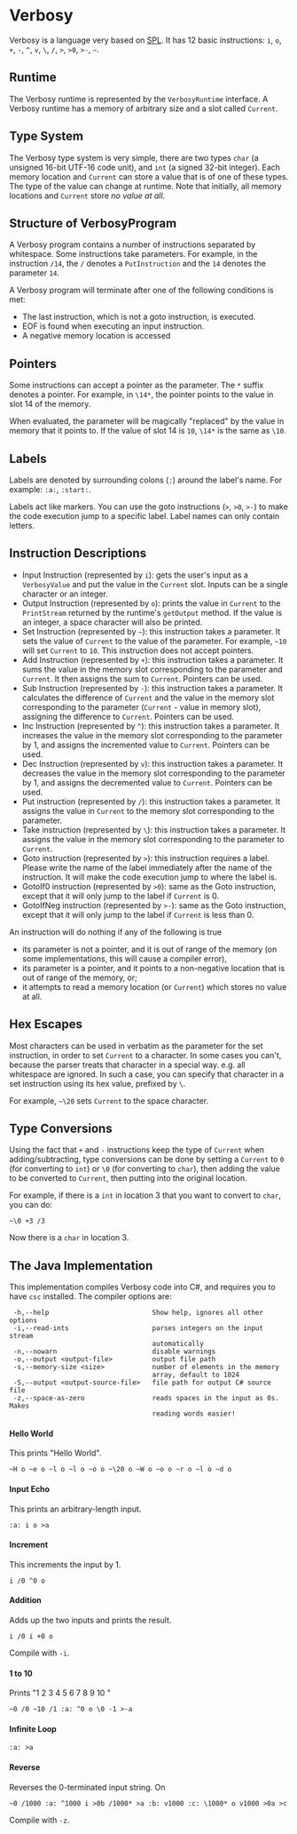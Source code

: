 # Verbosy

Verbosy is a language very based on [SPL](https://github.com/Sweeper777/SPL-Compiler). It has 12 basic instructions: `i`, `o`, `+`, `-`, `^`, `v`, `\`, `/`, `>`, `>0`, `>-`, `~`.


## Runtime

The Verbosy runtime is represented by the `VerbosyRuntime` interface. A Verbosy runtime has a memory of arbitrary size and a slot called `Current`.

## Type System

The Verbosy type system is very simple, there are two types `char` (a  unsigned 16-bit UTF-16 code unit), and `int` (a signed 32-bit integer). Each memory location and `Current` can store a value that is of one of these types. The type of the value can change at runtime. Note that initially, all memory locations and `Current` store _no value at all_.

## Structure of VerbosyProgram

A Verbosy program contains a number of instructions separated by whitespace. Some instructions take parameters. For example, in the instruction `/14`, the `/` denotes a `PutInstruction` and the `14` denotes the parameter `14`.

A Verbosy program will terminate after one of the following conditions is met:

- The last instruction, which is not a goto instruction, is executed.
- EOF is found when executing an input instruction.
- A negative memory location is accessed

## Pointers

Some instructions can accept a pointer as the parameter. The `*` suffix denotes a pointer. For example, in `\14*`, the pointer points to the value in slot 14 of the memory.

When evaluated, the parameter will be magically "replaced" by the value in memory that it points to. If the value of slot 14 is `10`, `\14*` is the same as `\10`.

## Labels

Labels are denoted by surrounding colons (`:`) around the label's name. For example: `:a:`, `:start:`.

Labels act like markers. You can use the goto instructions (`>`, `>0`, `>-`) to make the code execution jump to a specific label. Label names can only contain letters.

## Instruction Descriptions

- Input Instruction (represented by `i`): gets the user's input as a `VerbosyValue` and put the value in the `Current` slot. Inputs can be a single character or an integer.
- Output Instruction (represented by `o`): prints the value in `Current` to the `PrintStream` returned by the runtime's `getOutput` method. If the value is an integer, a space character will also be printed.
- Set Instruction (represented by `~`): this instruction takes  a parameter. It sets the value of `Current` to the value of the parameter. For example, `~10` will set `Current` to `10`. This instruction does not accept pointers.
- Add Instruction (represented by `+`): this instruction takes a parameter. It sums the value in the memory slot corresponding to the parameter and `Current`. It then assigns the sum to `Current`. Pointers can be used.
- Sub Instruction (represented by `-`): this instruction takes a parameter. It calculates the difference of `Current` and the value in the memory slot corresponding to the parameter (`Current` - value in memory slot), assigning the difference to `Current`. Pointers can be used.
- Inc Instruction (represented by `^`): this instruction takes a parameter. It increases the value in the memory slot corresponding to the parameter by 1, and assigns the incremented value to `Current`. Pointers can be used.
- Dec Instruction (represented by `v`): this instruction takes a parameter. It decreases the value in the memory slot corresponding to the parameter by 1, and assigns the decremented value to `Current`. Pointers can be used.
- Put instruction (represented by `/`): this instruction takes a parameter. It assigns the value in `Current` to the memory slot corresponding to the parameter.
- Take instruction (represented by `\`): this instruction takes a parameter. It assigns the value in the memory slot corresponding to the parameter to `Current`.
- Goto instruction (represented by `>`): this instruction requires a label. Please write the name of the label immediately after the name of the instruction. It will make the code execution jump to where the label is.
- GotoIf0 instruction (represented by `>0`): same as the Goto instruction, except that it will only jump to the label if `Current` is 0.
- GotoIfNeg instruction (represented by `>-`): same as the Goto instruction, except that it will only jump to the label if `Current` is less than 0.

An instruction will do nothing if any of the following is true

- its parameter is not a pointer, and it is out of range of the memory (on some implementations, this will cause a compiler error),
- its parameter is a pointer, and it points to a non-negative location that is out of range of the memory, or;
- it attempts to read a memory location (or `Current`) which stores no value at all.

## Hex Escapes

Most characters can be used in verbatim as the parameter for the set instruction, in order to set `Current` to a character. In some cases you can't, because the parser treats that character in a special way. e.g. all whitespace are ignored. In such a case, you can specify that character in a set instruction using its hex value, prefixed by `\`.

For example, `~\20` sets `Current` to the space character.

## Type Conversions

Using the fact that `+` and `-` instructions keep the type of `Current` when adding/subtracting, type conversions can be done by setting a `Current` to `0` (for converting to `int`) or `\0` (for converting to `char`), then adding the value to be converted to `Current`, then putting into the original location.

For example, if there is a `int` in location 3 that you want to convert to `char`, you can do:

```
~\0 +3 /3
```

Now there is a `char` in location 3.

## The Java Implementation

This implementation compiles Verbosy code into C#, and requires you to have `csc` installed. The compiler options are:

```
 -h,--help                          Show help, ignores all other options
 -i,--read-ints                     parses integers on the input stream
                                    automatically
 -n,--nowarn                        disable warnings
 -o,--output <output-file>          output file path
 -s,--memory-size <size>            number of elements in the memory
                                    array, default to 1024
 -S,--output <output-source-file>   file path for output C# source file
 -z,--space-as-zero                 reads spaces in the input as 0s. Makes
                                    reading words easier!
```

#### Hello World

This prints "Hello World".

    ~H o ~e o ~l o ~l o ~o o ~\20 o ~W o ~o o ~r o ~l o ~d o
    
#### Input Echo

This prints an arbitrary-length input.

    :a: i o >a
    
#### Increment

This increments the input by 1.

    i /0 ^0 o
    
#### Addition

Adds up the two inputs and prints the result.

    i /0 i +0 o

Compile with `-i`.
    
#### 1 to 10

Prints "1 2 3 4 5 6 7 8 9 10 "

    ~0 /0 ~10 /1 :a: ^0 o \0 -1 >-a
    
#### Infinite Loop

    :a: >a
    
#### Reverse

Reverses the 0-terminated input string. On

    ~0 /1000 :a: ^1000 i >0b /1000* >a :b: v1000 :c: \1000* o v1000 >0a >c
    
Compile with `-z`.